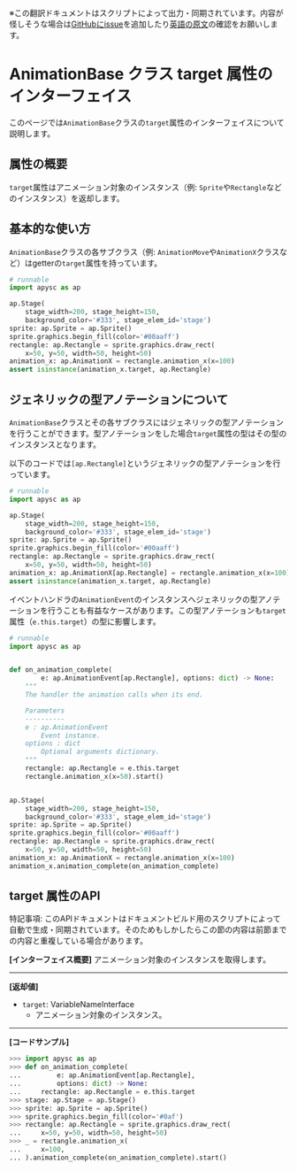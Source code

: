 <span class="inconspicuous-txt">※この翻訳ドキュメントはスクリプトによって出力・同期されています。内容が怪しそうな場合は<a href="https://github.com/simon-ritchie/apysc/issues" target="_blank">GitHubにissue</a>を追加したり[英語の原文](animation_base_target.md)の確認をお願いします。</span>

# AnimationBase クラス target 属性のインターフェイス

このページでは`AnimationBase`クラスの`target`属性のインターフェイスについて説明します。

## 属性の概要

`target`属性はアニメーション対象のインスタンス（例: `Sprite`や`Rectangle`などのインスタンス）を返却します。

## 基本的な使い方

`AnimationBase`クラスの各サブクラス（例: `AnimationMove`や`AnimationX`クラスなど）はgetterの`target`属性を持っています。

```py
# runnable
import apysc as ap

ap.Stage(
    stage_width=200, stage_height=150,
    background_color='#333', stage_elem_id='stage')
sprite: ap.Sprite = ap.Sprite()
sprite.graphics.begin_fill(color='#00aaff')
rectangle: ap.Rectangle = sprite.graphics.draw_rect(
    x=50, y=50, width=50, height=50)
animation_x: ap.AnimationX = rectangle.animation_x(x=100)
assert isinstance(animation_x.target, ap.Rectangle)
```

## ジェネリックの型アノテーションについて

`AnimationBase`クラスとその各サブクラスにはジェネリックの型アノテーションを行うことができます。型アノテーションをした場合`target`属性の型はその型のインスタンスとなります。

以下のコードでは`[ap.Rectangle]`というジェネリックの型アノテーションを行っています。

```py
# runnable
import apysc as ap

ap.Stage(
    stage_width=200, stage_height=150,
    background_color='#333', stage_elem_id='stage')
sprite: ap.Sprite = ap.Sprite()
sprite.graphics.begin_fill(color='#00aaff')
rectangle: ap.Rectangle = sprite.graphics.draw_rect(
    x=50, y=50, width=50, height=50)
animation_x: ap.AnimationX[ap.Rectangle] = rectangle.animation_x(x=100)
assert isinstance(animation_x.target, ap.Rectangle)
```

イベントハンドラの`AnimationEvent`のインスタンスへジェネリックの型アノテーションを行うことも有益なケースがあります。この型アノテーションも`target`属性（`e.this.target`）の型に影響します。

```py
# runnable
import apysc as ap


def on_animation_complete(
        e: ap.AnimationEvent[ap.Rectangle], options: dict) -> None:
    """
    The handler the animation calls when its end.

    Parameters
    ----------
    e : ap.AnimationEvent
        Event instance.
    options : dict
        Optional arguments dictionary.
    """
    rectangle: ap.Rectangle = e.this.target
    rectangle.animation_x(x=50).start()


ap.Stage(
    stage_width=200, stage_height=150,
    background_color='#333', stage_elem_id='stage')
sprite: ap.Sprite = ap.Sprite()
sprite.graphics.begin_fill(color='#00aaff')
rectangle: ap.Rectangle = sprite.graphics.draw_rect(
    x=50, y=50, width=50, height=50)
animation_x: ap.AnimationX = rectangle.animation_x(x=100)
animation_x.animation_complete(on_animation_complete)
```

## target 属性のAPI

<span class="inconspicuous-txt">特記事項: このAPIドキュメントはドキュメントビルド用のスクリプトによって自動で生成・同期されています。そのためもしかしたらこの節の内容は前節までの内容と重複している場合があります。</span>

**[インターフェイス概要]** アニメーション対象のインスタンスを取得します。<hr>

**[返却値]**

- `target`: VariableNameInterface
  - アニメーション対象のインスタンス。

<hr>

**[コードサンプル]**

```py
>>> import apysc as ap
>>> def on_animation_complete(
...         e: ap.AnimationEvent[ap.Rectangle],
...         options: dict) -> None:
...     rectangle: ap.Rectangle = e.this.target
>>> stage: ap.Stage = ap.Stage()
>>> sprite: ap.Sprite = ap.Sprite()
>>> sprite.graphics.begin_fill(color='#0af')
>>> rectangle: ap.Rectangle = sprite.graphics.draw_rect(
...     x=50, y=50, width=50, height=50)
>>> _ = rectangle.animation_x(
...     x=100,
... ).animation_complete(on_animation_complete).start()
```